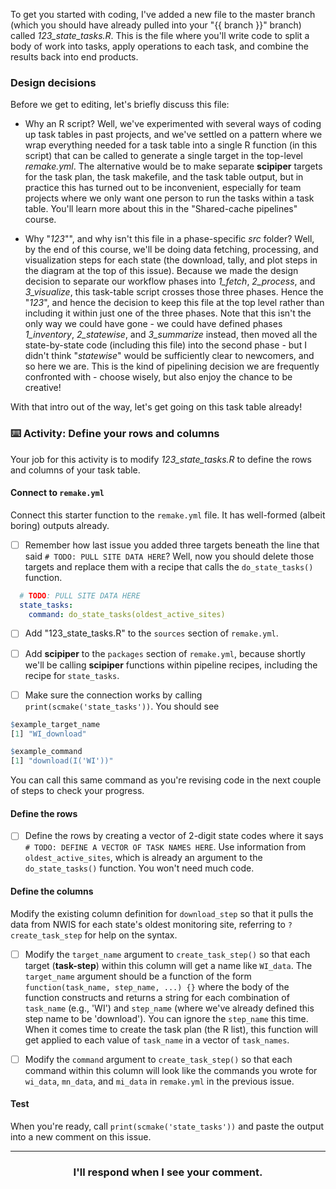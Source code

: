 To get you started with coding, I've added a new file to the master branch (which you should have already pulled into your "{{ branch }}" branch) called *123_state_tasks.R*. This is the file where you'll write code to split a body of work into tasks, apply operations to each task, and combine the results back into end products.

### Design decisions

Before we get to editing, let's briefly discuss this file:

* Why an R script? Well, we've experimented with several ways of coding up task tables in past projects, and we've settled on a pattern where we wrap everything needed for a task table into a single R function (in this script) that can be called to generate a single target in the top-level *remake.yml*. The alternative would be to make separate **scipiper** targets for the task plan, the task makefile, and the task table output, but in practice this has turned out to be inconvenient, especially for team projects where we only want one person to run the tasks within a task table. You'll learn more about this in the "Shared-cache pipelines" course.

* Why "*123*"", and why isn't this file in a phase-specific *src* folder? Well, by the end of this course, we'll be doing data fetching, processing, and visualization steps for each state (the download, tally, and plot steps in the diagram at the top of this issue). Because we made the design decision to separate our workflow phases into *1_fetch*, *2_process*, and *3_visualize*, this task-table script crosses those three phases. Hence the "*123*", and hence the decision to keep this file at the top level rather than including it within just one of the three phases. Note that this isn't the only way we could have gone - we could have defined phases *1_inventory*, *2_statewise*, and *3_summarize* instead, then moved all the state-by-state code (including this file) into the second phase - but I didn't think "*statewise*" would be sufficiently clear to newcomers, and so here we are. This is the kind of pipelining decision we are frequently confronted with - choose wisely, but also enjoy the chance to be creative!

With that intro out of the way, let's get going on this task table already!

### :keyboard: Activity: Define your rows and columns

Your job for this activity is to modify *123_state_tasks.R* to define the rows and columns of your task table.

#### Connect to `remake.yml`

Connect this starter function to the `remake.yml` file. It has well-formed (albeit boring) outputs already.

- [ ] Remember how last issue you added three targets beneath the line that said `# TODO: PULL SITE DATA HERE`? Well, now you should delete those targets and replace them with a recipe that calls the `do_state_tasks()` function.
```yml
  # TODO: PULL SITE DATA HERE
  state_tasks:
    command: do_state_tasks(oldest_active_sites)
```
- [ ] Add "123_state_tasks.R" to the `sources` section of `remake.yml`.

- [ ] Add **scipiper** to the `packages` section of `remake.yml`, because shortly we'll be calling **scipiper** functions within pipeline recipes, including the recipe for `state_tasks`.

- [ ] Make sure the connection works by calling `print(scmake('state_tasks'))`. You should see 
```r
$example_target_name
[1] "WI_download"

$example_command
[1] "download(I('WI'))"
```
You can call this same command as you're revising code in the next couple of steps to check your progress.

#### Define the rows

- [ ] Define the rows by creating a vector of 2-digit state codes where it says `# TODO: DEFINE A VECTOR OF TASK NAMES HERE`. Use information from `oldest_active_sites`, which is already an argument to the `do_state_tasks()` function. You won't need much code.

#### Define the columns

Modify the existing column definition for `download_step` so that it pulls the data from NWIS for each state's oldest monitoring site, referring to `?create_task_step` for help on the syntax.

- [ ] Modify the `target_name` argument to `create_task_step()` so that each target (**task-step**) within this column will get a name like `WI_data`. The `target_name` argument should be a function of the form `function(task_name, step_name, ...) {}` where the body of the function constructs and returns a string for each combination of `task_name` (e.g., 'WI') and `step_name` (where we've already defined this step name to be 'download'). You can ignore the `step_name` this time. When it comes time to create the task plan (the R list), this function will get applied to each value of `task_name` in a vector of `task_names`.

- [ ] Modify the `command` argument to `create_task_step()` so that each command within this column will look like the commands you wrote for `wi_data`, `mn_data`, and `mi_data` in `remake.yml` in the previous issue. 

#### Test

When you're ready, call `print(scmake('state_tasks'))` and paste the output into a new comment on this issue.

<hr><h3 align="center">I'll respond when I see your comment.</h3>
